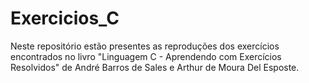 # Exercicios_C

Neste repositório estão presentes as reproduções dos exercícios encontrados no livro "Linguagem C - Aprendendo com Exercícios Resolvidos" de André Barros de Sales e Arthur de Moura Del Esposte.
